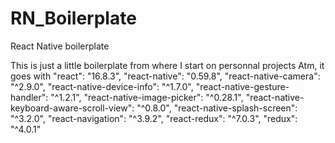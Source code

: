# RN_Boilerplate
React Native boilerplate

This is just a little boilerplate from where I start on personnal projects
Atm, it goes with
    "react": "16.8.3",
    "react-native": "0.59.8",
    "react-native-camera": "^2.9.0",
    "react-native-device-info": "^1.7.0",
    "react-native-gesture-handler": "^1.2.1",
    "react-native-image-picker": "^0.28.1",
    "react-native-keyboard-aware-scroll-view": "^0.8.0",
    "react-native-splash-screen": "^3.2.0",
    "react-navigation": "^3.9.2",
    "react-redux": "^7.0.3",
    "redux": "^4.0.1"
